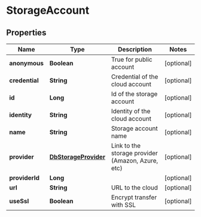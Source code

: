 
# StorageAccount

## Properties
Name | Type | Description | Notes
------------ | ------------- | ------------- | -------------
**anonymous** | **Boolean** | True for public account |  [optional]
**credential** | **String** | Credential of the cloud account |  [optional]
**id** | **Long** | Id of the storage account |  [optional]
**identity** | **String** | Identity of the cloud account |  [optional]
**name** | **String** | Storage account name |  [optional]
**provider** | [**DbStorageProvider**](DbStorageProvider.md) | Link to the storage provider (Amazon, Azure, etc) |  [optional]
**providerId** | **Long** |  |  [optional]
**url** | **String** | URL to the cloud |  [optional]
**useSsl** | **Boolean** | Encrypt transfer with SSL |  [optional]



